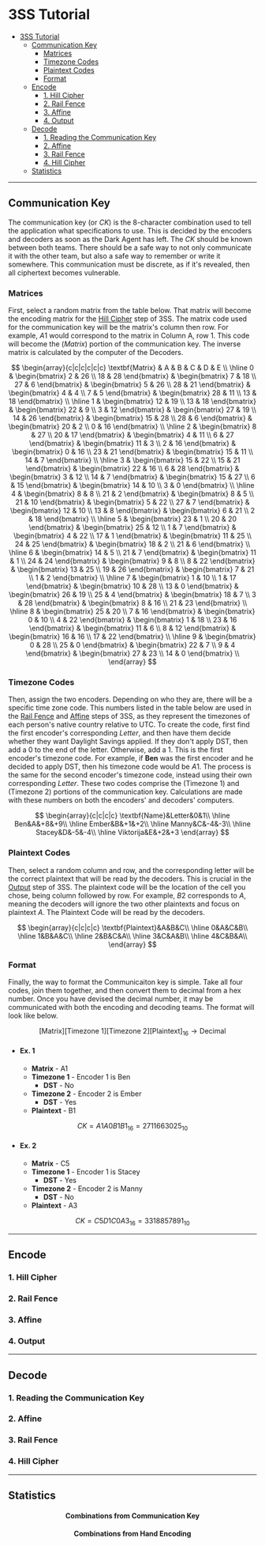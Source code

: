 # 3SS Tutorial

- [3SS Tutorial](#3ss-tutorial)
  - [Communication Key](#communication-key)
    - [Matrices](#matrices)
    - [Timezone Codes](#timezone-codes)
    - [Plaintext Codes](#plaintext-codes)
    - [Format](#format)
  - [Encode](#encode)
    - [1. Hill Cipher](#1-hill-cipher)
    - [2. Rail Fence](#2-rail-fence)
    - [3. Affine](#3-affine)
    - [4. Output](#4-output)
  - [Decode](#decode)
    - [1. Reading the Communication Key](#1-reading-the-communication-key)
    - [2. Affine](#2-affine)
    - [3. Rail Fence](#3-rail-fence)
    - [4. Hill Cipher](#4-hill-cipher)
  - [Statistics](#statistics)

---

## Communication Key
The communication key (or $CK$) is the 8-character combination used to tell the application what specifications to use. This is decided by the encoders and decoders as soon as the Dark Agent has left. The $CK$ should be known between both teams. There should be a safe way to not only communicate it with the other team, but also a safe way to remember or write it somewhere. This communication must be discrete, as if it's revealed, then all ciphertext becomes vulnerable.

### Matrices
First, select a random matrix from the table below. That matrix will become the encoding matrix for the [Hill Cipher](#1-hill-cipher) step of 3SS. The matrix code used for the communication key will be the matrix's column then row. For example, $A1$ would correspond to the matrix in Column A, row 1. This code will become the $(Matrix)$ portion of the communication key. The inverse matrix is calculated by the computer of the Decoders.

$$
\begin{array}{c|c|c|c|c|c}
\textbf{Matrix} & A & B & C & D & E \\
\hline
  0 & 
  \begin{bmatrix} 2 & 26 \\
  18 & 28 \end{bmatrix} &
  \begin{bmatrix} 7 & 18 \\
  27 & 6 \end{bmatrix} &
  \begin{bmatrix} 5 & 26 \\
  28 & 21 \end{bmatrix} &
  \begin{bmatrix} 4 & 4 \\
  7 & 5 \end{bmatrix} &
  \begin{bmatrix} 28 & 11 \\
  13 & 18 \end{bmatrix} \\
\hline
  1 & 
  \begin{bmatrix} 12 & 19 \\
  13 & 18 \end{bmatrix} &
  \begin{bmatrix} 22 & 9 \\
  3 & 12 \end{bmatrix} &
  \begin{bmatrix} 27 & 19 \\
  14 & 26 \end{bmatrix} &
  \begin{bmatrix} 15 & 28 \\
  28 & 6 \end{bmatrix} &
  \begin{bmatrix} 20 & 2 \\
  0 & 16 \end{bmatrix} \\
\hline
  2 & 
  \begin{bmatrix} 8 & 27 \\
  20 & 17 \end{bmatrix} &
  \begin{bmatrix} 4 & 11 \\
  6 & 27 \end{bmatrix} &
  \begin{bmatrix} 11 & 3 \\
  2 & 16 \end{bmatrix} &
  \begin{bmatrix} 0 & 16 \\
  23 & 21 \end{bmatrix} &
  \begin{bmatrix} 15 & 11 \\
  14 & 7 \end{bmatrix} \\
\hline
  3 & 
  \begin{bmatrix} 15 & 22 \\
  15 & 21 \end{bmatrix} &
  \begin{bmatrix} 22 & 16 \\
  6 & 28 \end{bmatrix} &
  \begin{bmatrix} 3 & 12 \\
  14 & 7 \end{bmatrix} &
  \begin{bmatrix} 15 & 27 \\
  6 & 15 \end{bmatrix} &
  \begin{bmatrix} 14 & 10 \\
  3 & 0 \end{bmatrix} \\
\hline
  4 & 
  \begin{bmatrix} 8 & 8 \\
  21 & 2 \end{bmatrix} &
  \begin{bmatrix} 8 & 5 \\
  21 & 10 \end{bmatrix} &
  \begin{bmatrix} 5 & 22 \\
  27 & 7 \end{bmatrix} &
  \begin{bmatrix} 12 & 10 \\
  13 & 8 \end{bmatrix} &
  \begin{bmatrix} 6 & 21 \\
  2 & 18 \end{bmatrix} \\
\hline
  5 & 
  \begin{bmatrix} 23 & 1 \\
  20 & 20 \end{bmatrix} &
  \begin{bmatrix} 25 & 12 \\
  1 & 7 \end{bmatrix} &
  \begin{bmatrix} 4 & 22 \\
  17 & 1 \end{bmatrix} &
  \begin{bmatrix} 11 & 25 \\
  24 & 25 \end{bmatrix} &
  \begin{bmatrix} 18 & 2 \\
  21 & 6 \end{bmatrix} \\
\hline
  6 & 
  \begin{bmatrix} 14 & 5 \\
  21 & 7 \end{bmatrix} &
  \begin{bmatrix} 11 & 1 \\
  24 & 24 \end{bmatrix} &
  \begin{bmatrix} 9 & 8 \\
  8 & 22 \end{bmatrix} &
  \begin{bmatrix} 13 & 25 \\
  19 & 26 \end{bmatrix} &
  \begin{bmatrix} 7 & 21 \\
  1 & 2 \end{bmatrix} \\
\hline
  7 & 
  \begin{bmatrix} 1 & 10 \\
  1 & 17 \end{bmatrix} &
  \begin{bmatrix} 10 & 28 \\
  13 & 0 \end{bmatrix} &
  \begin{bmatrix} 26 & 19 \\
  25 & 4 \end{bmatrix} &
  \begin{bmatrix} 18 & 7 \\
  3 & 28 \end{bmatrix} &
  \begin{bmatrix} 8 & 16 \\
  21 & 23 \end{bmatrix} \\
\hline
  8 & 
  \begin{bmatrix} 25 & 20 \\
  7 & 16 \end{bmatrix} &
  \begin{bmatrix} 0 & 10 \\
  4 & 22 \end{bmatrix} &
  \begin{bmatrix} 1 & 18 \\
  23 & 16 \end{bmatrix} &
  \begin{bmatrix} 11 & 6 \\
  8 & 12 \end{bmatrix} &
  \begin{bmatrix} 16 & 16 \\
  17 & 22 \end{bmatrix} \\
\hline
  9 &
  \begin{bmatrix} 0 & 28 \\
  25 & 0 \end{bmatrix} &
  \begin{bmatrix} 22 & 7 \\
  9 & 4 \end{bmatrix} &
  \begin{bmatrix} 27 & 23 \\
  14 & 0 \end{bmatrix} \\
\end{array}
$$

### Timezone Codes
Then, assign the two encoders. Depending on who they are, there will be a specific time zone code. This numbers listed in the table below are used in the [Rail Fence](#2-rail-fence) and [Affine](#3-affine) steps of 3SS, as they represent the timezones of each person's native country relative to UTC. To create the code, first find the first encoder's corresponding $Letter$, and then have them decide whether they want Daylight Savings applied. If they don't apply DST, then add a $0$ to the end of the letter. Otherwise, add a $1$. This is the first encoder's timezone code. For example, if **Ben** was the first encoder and he decided to apply DST, then his timezone code would be $A1$. The process is the same for the second encoder's timezone code, instead using their own corresponding $Letter$. These two codes comprise the $(\text{Timezone 1})$ and $(\text{Timezone 2})$ portions of the communication key. Calculations are made with these numbers on both the encoders' and decoders' computers.

$$
\begin{array}{c|c|c|c}
\textbf{Name}&Letter&0&1\\
\hline
Ben&A&+8&+9\\
\hline
Ember&B&+1&+2\\
\hline
Manny&C&-4&-3\\
\hline
Stacey&D&-5&-4\\
\hline
Viktorija&E&+2&+3
\end{array}
$$

### Plaintext Codes
Then, select a random column and row, and the corresponding letter will be the correct plaintext that will be read by the decoders. This is crucial in the [Output](#4-output) step of 3SS. The plaintext code will be the location of the cell you chose, being column followed by row. For example, $B2$ corresponds to $A$, meaning the decoders will ignore the two other plaintexts and focus on plaintext $A$. The Plaintext Code will be read by the decoders.

$$
\begin{array}{c|c|c|c}
\textbf{Plaintext}&A&B&C\\
\hline
    0&A&C&B\\
\hline
    1&B&A&C\\
\hline
    2&B&C&A\\
\hline
    3&C&A&B\\
\hline
    4&C&B&A\\
\end{array}
$$

### Format
Finally, the way to format the Communicaiton key is simple. Take all four codes, join them together, and then convert them to decimal from a hex number. Once you have devised the decimal number, it may be communicated with both the encoding and decoding teams. The format will look like below.

$$
\text{[Matrix][Timezone 1][Timezone 2][Plaintext]}_{16}\rightarrow\text{Decimal}
$$

- #### Ex. 1
  - **Matrix** - A1
  - **Timezone 1** - Encoder 1 is Ben
    - **DST** - No
  - **Timezone 2** - Encoder 2 is Ember
    - **DST** - Yes
  - **Plaintext** - B1

$$ 
CK = A1A0B1B1_{16}= 2711663025_{10} 
$$

- #### Ex. 2
  - **Matrix** - C5
  - **Timezone 1** - Encoder 1 is Stacey
    - **DST** - Yes
  - **Timezone 2** - Encoder 2 is Manny
    - **DST** - No
  - **Plaintext** - A3

$$ 
CK = C5D1C0A3_{16}= 3318857891_{10} 
$$

---

## Encode

### 1. Hill Cipher
### 2. Rail Fence
### 3. Affine
### 4. Output

---

## Decode

### 1. Reading the Communication Key
### 2. Affine
### 3. Rail Fence
### 4. Hill Cipher

---

## Statistics

<h4 style="text-align: center;">Combinations from Communication Key</h4>

<h4 style="text-align: center;">Combinations from Hand Encoding</h4>